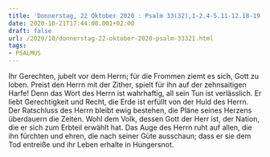 ```yaml
---
title: 'Donnerstag, 22 Oktober 2020 : Psalm 33(32),1-2.4-5.11-12.18-19.'
date: 2020-10-21T17:44:00.001+02:00
draft: false
url: /2020/10/donnerstag-22-oktober-2020-psalm-33321.html
tags: 
- PSALMUS
---
```


Ihr Gerechten, jubelt vor dem Herrn; für die Frommen ziemt es sich, Gott zu loben. Preist den Herrn mit der Zither, spielt für ihn auf der zehnsaitigen Harfe! Denn das Wort des Herrn ist wahrhaftig, all sein Tun ist verlässlich. Er liebt Gerechtigkeit und Recht, die Erde ist erfüllt von der Huld des Herrn. Der Ratschluss des Herrn bleibt ewig bestehen, die Pläne seines Herzens überdauern die Zeiten. Wohl dem Volk, dessen Gott der Herr ist, der Nation, die er sich zum Erbteil erwählt hat. Das Auge des Herrn ruht auf allen, die ihn fürchten und ehren, die nach seiner Güte ausschaun; dass er sie dem Tod entreiße und ihr Leben erhalte in Hungersnot.